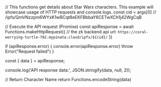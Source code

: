 // This functions get details about Star Wars characters. This example will showcase usage of HTTP requests and console.logs.
const cid = args[0]
// /ipfs/QmVNzzpm6WYxK1wBCqt8eEKFBbbaY6CETwXCh1j42WgCqB

// Execute the API request (Promise)
const apiResponse = await Functions.makeHttpRequest({
// the zk backend api
url: `https://coral-worrying-turtle-782.mypinata.cloud/ipfs/${cid}/`
})

if (apiResponse.error) {
console.error(apiResponse.error)
throw Error("Request failed")
}

const { data } = apiResponse;

console.log('API response data:', JSON.stringify(data, null, 2));

// Return Character Name
return Functions.encodeString(data)
